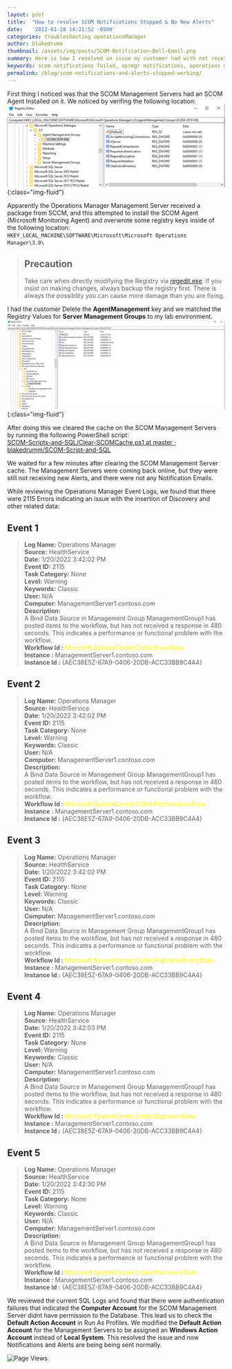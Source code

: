 ```yaml
---
layout: post
title:  "How to resolve SCOM Notifications Stopped & No New Alerts"
date:   '2022-01-28 14:21:52 -0500'
categories: troubleshooting operationsManager
author: blakedrumm
thumbnail: /assets/img/posts/SCOM-Notification-Bell-Email.png
summary: Here is how I resolved an issue my customer had with not receiving notification emails for alerts in SCOM. They also noticed there are no new alerts in several days.
keywords: scom notifications failed, opsmgr notifications, operations manager notifications, alerts not updating, no new alerts, alerts stalled, all management server resource pool failure
permalink: /blog/scom-notifications-and-alerts-stopped-working/
---
```

 
 First thing I noticed was that the SCOM Management Servers had an SCOM Agent Installed on it. We noticed by verifing the following location:
 ![Management Server - Bad Registry Keys](/assets/img/posts/agent-registry-scom-ms.png){:class="img-fluid"}

Apparently the Operations Manager Management Server received a package from SCCM, and this attempted to install the SCOM Agent (Microsoft Monitoring Agent) and overwrote some registry keys inside of the following location: \
`HKEY_LOCAL_MACHINE\SOFTWARE\Microsoft\Microsoft Operations Manager\3.0\`

 > ## Precaution
 > Take care when directly modifying the Registry via [regedit.exe](https://support.microsoft.com/windows/how-to-open-registry-editor-in-windows-10-deab38e6-91d6-e0aa-4b7c-8878d9e07b11). If you insist on making changes, always backup the registry first. There is always the possiblity you can cause more damage than you are fixing.

I had the customer Delete the __AgentManagement__ key and we matched the Registry Values for __Server Management Groups__ to my lab environment.
![Management Server - Good Registry Keys](/assets/img/posts/management-server-registry.png){:class="img-fluid"}

After doing this we cleared the cache on the SCOM Management Servers by running the following PowerShell script: \
[SCOM-Scripts-and-SQL/Clear-SCOMCache.ps1 at master · blakedrumm/SCOM-Script-and-SQL](https://github.com/blakedrumm/SCOM-Scripts-and-SQL/blob/master/Powershell/Clear-SCOMCache.ps1)


We waited for a few minutes after clearing the SCOM Management Server cache. The Management Servers were coming back online, but they were still not receiving new Alerts, and there were not any Notification Emails.

While reviewing the Operations Manager Event Logs, we found that there were 2115 Errors indicating an issue with the insertion of Discovery and other related data:

## Event 1

 >__Log Name:__      Operations Manager \
 >__Source:__        HealthService \
 >__Date:__          1/20/2022 3:42:02 PM \
 >__Event ID:__      2115 \
 >__Task Category:__ None \
 >__Level:__         Warning \
 >__Keywords:__      Classic \
 >__User:__          N/A \
 >__Computer:__      ManagementServer1.contoso.com \
 >__Description:__ \
 >A Bind Data Source in Management Group ManagementGroup1 has posted items to the workflow, but has not received a response in 480 seconds.  This indicates a performance or functional problem with the workflow. \
 >__Workflow Id :__ <span style="color:yellow">Microsoft.SystemCenter.CollectEventData</span> \
 >__Instance    :__ ManagementServer1.contoso.com \
 >__Instance Id :__ {AEC38E5Z-67A9-0406-20DB-ACC33BB9C4A4}

 ## Event 2

 >__Log Name:__      Operations Manager \
 >__Source:__        HealthService \
 >__Date:__          1/20/2022 3:42:02 PM \
 >__Event ID:__      2115 \
 >__Task Category:__ None \
 >__Level:__         Warning \
 >__Keywords:__      Classic \
 >__User:__          N/A \
 >__Computer:__      ManagementServer1.contoso.com \
 >__Description:__ \
 >A Bind Data Source in Management Group ManagementGroup1 has posted items to the workflow, but has not received a response in 480 seconds.  This indicates a performance or functional problem with the workflow. \
 >__Workflow Id :__ <span style="color:yellow">Microsoft.SystemCenter.CollectPerformanceData</span> \
 >__Instance    :__ ManagementServer1.contoso.com \
 >__Instance Id :__ {AEC38E5Z-67A9-0406-20DB-ACC33BB9C4A4}

 ## Event 3

 >__Log Name:__      Operations Manager \
 >__Source:__        HealthService \
 >__Date:__          1/20/2022 3:42:02 PM \
 >__Event ID:__      2115 \
 >__Task Category:__ None \
 >__Level:__         Warning \
 >__Keywords:__      Classic \
 >__User:__          N/A \
 >__Computer:__      ManagementServer1.contoso.com \
 >__Description:__ \
 >A Bind Data Source in Management Group ManagementGroup1 has posted items to the workflow, but has not received a response in 480 seconds.  This indicates a performance or functional problem with the workflow. \
 >__Workflow Id :__ <span style="color:yellow">Microsoft.SystemCenter.CollectPublishedEntityState</span> \
 >__Instance    :__ ManagementServer1.contoso.com \
 >__Instance Id :__ {AEC38E5Z-67A9-0406-20DB-ACC33BB9C4A4}

## Event 4

 >__Log Name:__      Operations Manager \
 >__Source:__        HealthService \
 >__Date:__          1/20/2022 3:42:03 PM \
 >__Event ID:__      2115 \
 >__Task Category:__ None \
 >__Level:__         Warning \
 >__Keywords:__      Classic \
 >__User:__          N/A \
 >__Computer:__      ManagementServer1.contoso.com \
 >__Description:__ \
 >A Bind Data Source in Management Group ManagementGroup1 has posted items to the workflow, but has not received a response in 480 seconds.  This indicates a performance or functional problem with the workflow. \
 >__Workflow Id :__ <span style="color:yellow">Microsoft.SystemCenter.CollectSignatureData</span> \
 >__Instance    :__ ManagementServer1.contoso.com \
 >__Instance Id :__ {AEC38E5Z-67A9-0406-20DB-ACC33BB9C4A4}

 ## Event 5

 >__Log Name:__      Operations Manager \
 >__Source:__        HealthService \
 >__Date:__          1/20/2022 3:42:30 PM \
 >__Event ID:__      2115 \
 >__Task Category:__ None \
 >__Level:__         Warning \
 >__Keywords:__      Classic \
 >__User:__          N/A \
 >__Computer:__      ManagementServer1.contoso.com \
 >__Description:__ \
 >A Bind Data Source in Management Group ManagementGroup1 has posted items to the workflow, but has not received a response in 480 seconds.  This indicates a performance or functional problem with the workflow. \
 >__Workflow Id :__ <span style="color:yellow">Microsoft.SystemCenter.CollectDiscoveryData</span> \
 >__Instance    :__ ManagementServer1.contoso.com \
 >__Instance Id :__ {AEC38E5Z-67A9-0406-20DB-ACC33BB9C4A4}

We reviewed the current SQL Logs and found that there were authentication failures that indicated the __Computer Account__ for the SCOM Management Server didnt have permission to the Database. This lead us to check the __Default Action Account__ in Run As Profiles. We modified the __Default Action Account__ for the Management Servers to be assigned an __Windows Action Account__ instead of __Local System__. This resolved the issue and now Notifications and Alerts are being being sent normally.

![Page Views](https://counter.blakedrumm.com/count/tag.svg?url=blakedrumm.com/blog/scom-notifications-and-alerts-stopped-working/)

<!--
Having trouble with Pages? Check out our [documentation](https://docs.github.com/categories/github-pages-basics/) or [contact support](https://support.github.com/contact) and we’ll help you sort it out.
-->